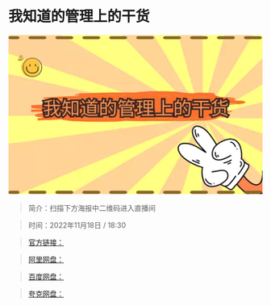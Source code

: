 # 我知道的管理上的干货

![img](../../assets/b0a540aeeab642f19c0baf0681d95431.jpg)

> 简介：扫描下方海报中二维码进入直播间

> 时间：2022年11月18日 / 18:30

> [官方链接：]()

> [阿里网盘：]()

> [百度网盘：]()

> [夸克网盘：]()
